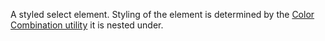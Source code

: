 A styled select element. Styling of the element is determined by the [Color Combination utility](/colors) it is nested under.
